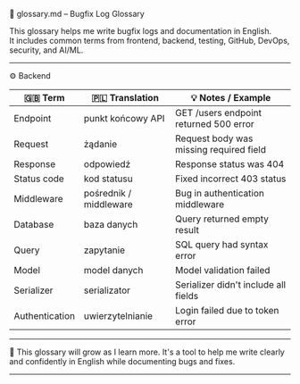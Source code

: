 📘 glossary.md – Bugfix Log Glossary

This glossary helps me write bugfix logs and documentation in English.  
It includes common terms from frontend, backend, testing, GitHub, DevOps, security, and AI/ML.

---

⚙️ Backend

| 🇬🇧 Term               | 🇵🇱 Translation             | 💡 Notes / Example                              |
|------------------------|-----------------------------|-------------------------------------------------|
| Endpoint               | punkt końcowy API           | GET /users endpoint returned 500 error          |
| Request                | żądanie                     | Request body was missing required field         |
| Response               | odpowiedź                   | Response status was 404                         |
| Status code            | kod statusu                 | Fixed incorrect 403 status                      |
| Middleware             | pośrednik / middleware      | Bug in authentication middleware                |
| Database               | baza danych                 | Query returned empty result                     |
| Query                  | zapytanie                   | SQL query had syntax error                      |
| Model                  | model danych                | Model validation failed                         |
| Serializer             | serializator                | Serializer didn't include all fields            |
| Authentication         | uwierzytelnianie            | Login failed due to token error                 |

---

📌 This glossary will grow as I learn more. It's a tool to help me write clearly and confidently in English while documenting bugs and fixes.

---
